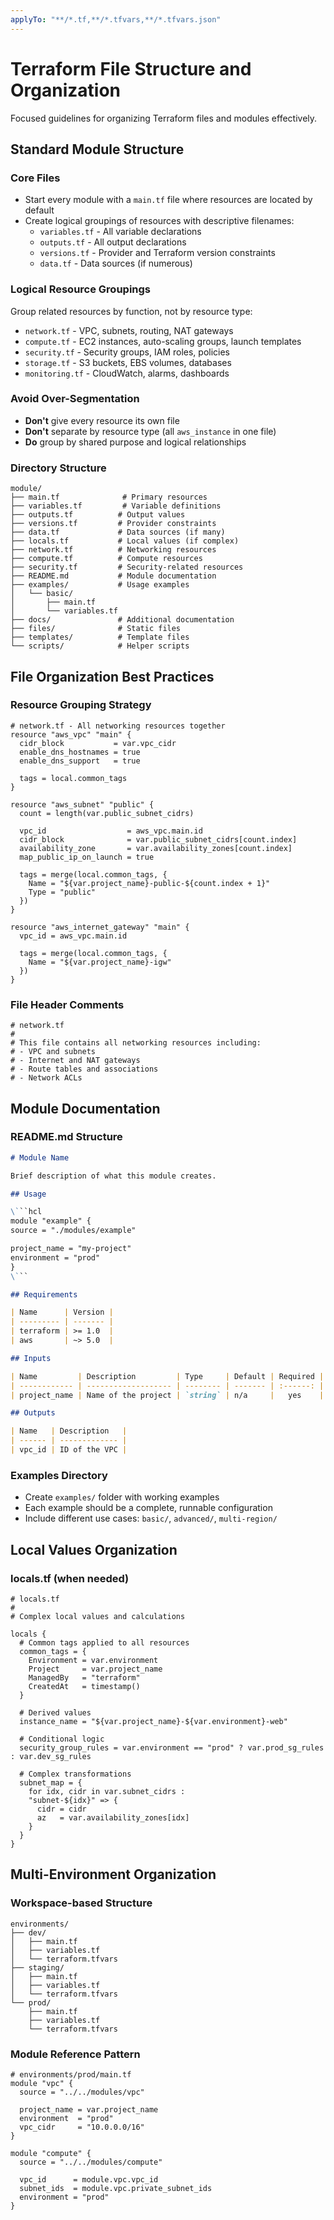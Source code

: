 ```yaml
---
applyTo: "**/*.tf,**/*.tfvars,**/*.tfvars.json"
---
```


# Terraform File Structure and Organization

Focused guidelines for organizing Terraform files and modules effectively.

## Standard Module Structure

### Core Files

- Start every module with a `main.tf` file where resources are located by default
- Create logical groupings of resources with descriptive filenames:
  - `variables.tf` - All variable declarations
  - `outputs.tf` - All output declarations
  - `versions.tf` - Provider and Terraform version constraints
  - `data.tf` - Data sources (if numerous)

### Logical Resource Groupings

Group related resources by function, not by resource type:

- `network.tf` - VPC, subnets, routing, NAT gateways
- `compute.tf` - EC2 instances, auto-scaling groups, launch templates
- `security.tf` - Security groups, IAM roles, policies
- `storage.tf` - S3 buckets, EBS volumes, databases
- `monitoring.tf` - CloudWatch, alarms, dashboards

### Avoid Over-Segmentation

- **Don't** give every resource its own file
- **Don't** separate by resource type (all `aws_instance` in one file)
- **Do** group by shared purpose and logical relationships

### Directory Structure

```
module/
├── main.tf              # Primary resources
├── variables.tf         # Variable definitions
├── outputs.tf          # Output values
├── versions.tf         # Provider constraints
├── data.tf             # Data sources (if many)
├── locals.tf           # Local values (if complex)
├── network.tf          # Networking resources
├── compute.tf          # Compute resources
├── security.tf         # Security-related resources
├── README.md           # Module documentation
├── examples/           # Usage examples
│   └── basic/
│       ├── main.tf
│       └── variables.tf
├── docs/               # Additional documentation
├── files/              # Static files
├── templates/          # Template files
└── scripts/            # Helper scripts
```

## File Organization Best Practices

### Resource Grouping Strategy

```hcl
# network.tf - All networking resources together
resource "aws_vpc" "main" {
  cidr_block           = var.vpc_cidr
  enable_dns_hostnames = true
  enable_dns_support   = true

  tags = local.common_tags
}

resource "aws_subnet" "public" {
  count = length(var.public_subnet_cidrs)

  vpc_id                  = aws_vpc.main.id
  cidr_block              = var.public_subnet_cidrs[count.index]
  availability_zone       = var.availability_zones[count.index]
  map_public_ip_on_launch = true

  tags = merge(local.common_tags, {
    Name = "${var.project_name}-public-${count.index + 1}"
    Type = "public"
  })
}

resource "aws_internet_gateway" "main" {
  vpc_id = aws_vpc.main.id

  tags = merge(local.common_tags, {
    Name = "${var.project_name}-igw"
  })
}
```

### File Header Comments

```hcl
# network.tf
#
# This file contains all networking resources including:
# - VPC and subnets
# - Internet and NAT gateways
# - Route tables and associations
# - Network ACLs
```

## Module Documentation

### README.md Structure

````markdown
# Module Name

Brief description of what this module creates.

## Usage

\```hcl
module "example" {
source = "./modules/example"

project_name = "my-project"
environment = "prod"
}
\```

## Requirements

| Name      | Version |
| --------- | ------- |
| terraform | >= 1.0  |
| aws       | ~> 5.0  |

## Inputs

| Name         | Description         | Type     | Default | Required |
| ------------ | ------------------- | -------- | ------- | :------: |
| project_name | Name of the project | `string` | n/a     |   yes    |

## Outputs

| Name   | Description   |
| ------ | ------------- |
| vpc_id | ID of the VPC |
````

### Examples Directory

- Create `examples/` folder with working examples
- Each example should be a complete, runnable configuration
- Include different use cases: `basic/`, `advanced/`, `multi-region/`

## Local Values Organization

### locals.tf (when needed)

```hcl
# locals.tf
#
# Complex local values and calculations

locals {
  # Common tags applied to all resources
  common_tags = {
    Environment = var.environment
    Project     = var.project_name
    ManagedBy   = "terraform"
    CreatedAt   = timestamp()
  }

  # Derived values
  instance_name = "${var.project_name}-${var.environment}-web"

  # Conditional logic
  security_group_rules = var.environment == "prod" ? var.prod_sg_rules : var.dev_sg_rules

  # Complex transformations
  subnet_map = {
    for idx, cidr in var.subnet_cidrs :
    "subnet-${idx}" => {
      cidr = cidr
      az   = var.availability_zones[idx]
    }
  }
}
```

## Multi-Environment Organization

### Workspace-based Structure

```
environments/
├── dev/
│   ├── main.tf
│   ├── variables.tf
│   └── terraform.tfvars
├── staging/
│   ├── main.tf
│   ├── variables.tf
│   └── terraform.tfvars
└── prod/
    ├── main.tf
    ├── variables.tf
    └── terraform.tfvars
```

### Module Reference Pattern

```hcl
# environments/prod/main.tf
module "vpc" {
  source = "../../modules/vpc"

  project_name = var.project_name
  environment  = "prod"
  vpc_cidr     = "10.0.0.0/16"
}

module "compute" {
  source = "../../modules/compute"

  vpc_id      = module.vpc.vpc_id
  subnet_ids  = module.vpc.private_subnet_ids
  environment = "prod"
}
```
